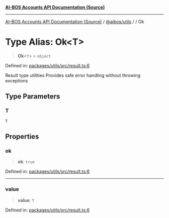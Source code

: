 [**AI-BOS Accounts API Documentation (Source)**](../../../README.md)

***

[AI-BOS Accounts API Documentation (Source)](../../../README.md) / [@aibos/utils](../README.md) / [](../README.md) / Ok

# Type Alias: Ok\<T\>

> **Ok**\<`T`\> = `object`

Defined in: [packages/utils/src/result.ts:6](https://github.com/pohlai88/accounts/blob/48103fb36d28b2b9bfb33472b6de2f719773cde9/packages/utils/src/result.ts#L6)

Result type utilities
Provides safe error handling without throwing exceptions

## Type Parameters

### T

`T`

## Properties

### ok

> **ok**: `true`

Defined in: [packages/utils/src/result.ts:6](https://github.com/pohlai88/accounts/blob/48103fb36d28b2b9bfb33472b6de2f719773cde9/packages/utils/src/result.ts#L6)

***

### value

> **value**: `T`

Defined in: [packages/utils/src/result.ts:6](https://github.com/pohlai88/accounts/blob/48103fb36d28b2b9bfb33472b6de2f719773cde9/packages/utils/src/result.ts#L6)
